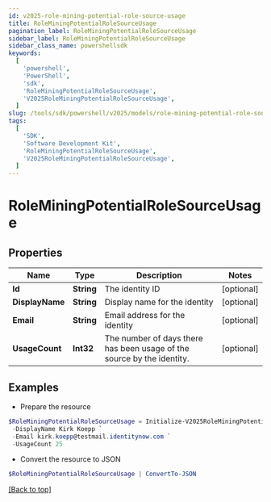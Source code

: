 ```yaml
---
id: v2025-role-mining-potential-role-source-usage
title: RoleMiningPotentialRoleSourceUsage
pagination_label: RoleMiningPotentialRoleSourceUsage
sidebar_label: RoleMiningPotentialRoleSourceUsage
sidebar_class_name: powershellsdk
keywords:
  [
    'powershell',
    'PowerShell',
    'sdk',
    'RoleMiningPotentialRoleSourceUsage',
    'V2025RoleMiningPotentialRoleSourceUsage',
  ]
slug: /tools/sdk/powershell/v2025/models/role-mining-potential-role-source-usage
tags:
  [
    'SDK',
    'Software Development Kit',
    'RoleMiningPotentialRoleSourceUsage',
    'V2025RoleMiningPotentialRoleSourceUsage',
  ]
---
```


# RoleMiningPotentialRoleSourceUsage

## Properties

| Name | Type | Description | Notes |
| --- | --- | --- | --- |
| **Id** | **String** | The identity ID | [optional] |
| **DisplayName** | **String** | Display name for the identity | [optional] |
| **Email** | **String** | Email address for the identity | [optional] |
| **UsageCount** | **Int32** | The number of days there has been usage of the source by the identity. | [optional] |

## Examples

- Prepare the resource

```powershell
$RoleMiningPotentialRoleSourceUsage = Initialize-V2025RoleMiningPotentialRoleSourceUsage  -Id 2c918089762475180176267f894b54dc `
 -DisplayName Kirk Koepp `
 -Email kirk.koepp@testmail.identitynow.com `
 -UsageCount 25
```

- Convert the resource to JSON

```powershell
$RoleMiningPotentialRoleSourceUsage | ConvertTo-JSON
```

[[Back to top]](#)
